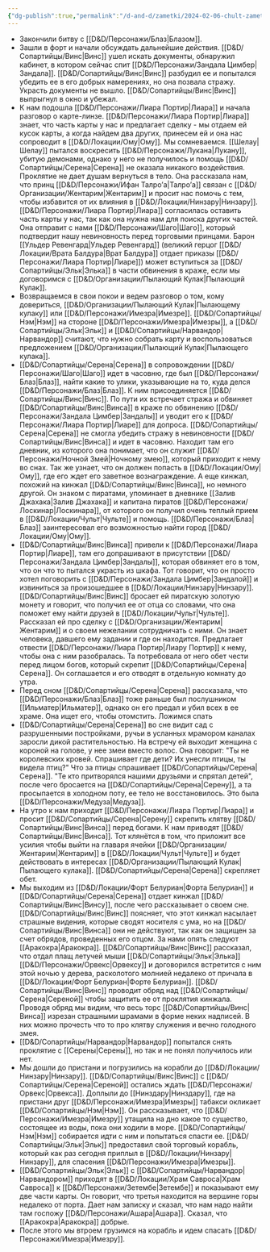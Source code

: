 ```yaml
---
{"dg-publish":true,"permalink":"/d-and-d/zametki/2024-02-06-chult-zametki-o-sessii/","created":"2024-02-19T19:15:28.492+03:00","updated":"2024-04-01T23:30:33.263+03:00"}
---
```



- Закончили битву с [[D&D/Персонажи/Блаз\|Блазом]].
- Зашли в форт и начали обсуждать дальнейшие действия. [[D&D/Сопартийцы/Винс\|Винс]] ушел искать документы, обнаружил кабинет, в котором сейчас спит [[D&D/Персонажи/Зандала Цимбер\|Зандала]]. [[D&D/Сопартийцы/Винс\|Винс]] разбудил ее и попытался убедить ее в его добрых намерениях, но она позвала стражу. Украсть документы не вышло. [[D&D/Сопартийцы/Винс\|Винс]] выпрыгнул в окно и убежал.
- К нам подошла [[D&D/Персонажи/Лиара Портир\|Лиара]] и начала разговор о карте-линзе. [[D&D/Персонажи/Лиара Портир\|Лиара]] знает, что часть карты у нас и предлагает сделку - мы отдаем ей кусок карты, а когда найдем два других, принесем ей и она нас сопроводит в [[D&D/Локации/Ому\|Ому]]. Мы сомневаемся. [[Шелау\|Шелау]] пытался воскресить [[D&D/Персонажи/Лукана\|Лукану]], убитую демонами, однако у него не получилось и помощь [[D&D/Сопартийцы/Серена\|Серена]] не оказала никакого воздействия. Проклятие не дает душам вернуться в тело. Она рассказала нам, что принц [[D&D/Персонажи/Ифан Талро’a\|Талро’a]] связан с [[D&D/Организации/Жентарим\|Жентарим]] и просит нас помочь с тем, чтобы избавится от их влияния в [[D&D/Локации/Нинзару\|Нинзару]]. [[D&D/Персонажи/Лиара Портир\|Лиара]] согласилась оставить часть карты у нас, так как она нужна нам для поиска других частей. Она отправит с нами [[D&D/Персонажи/Шаго\|Шаго]], который подтвердит нашу невиновность перед торговыми принцами. Барон [[Ульдер Ревенгард\|Ульдер Ревенгард]] (великий герцог [[D&D/Локации/Врата Балдура\|Врат Балдура]] отдает приказы [[D&D/Персонажи/Лиара Портир\|Лиаре]]) может вступиться за [[D&D/Сопартийцы/Эльк\|Элька]] в части обвинения в краже, если мы договоримся с [[D&D/Организации/Пылающий Кулак\|Пылающий Кулак]].
- Возвращаемся в свои покои и ведем разговор о том, кому довериться, [[D&D/Организации/Пылающий Кулак\|Пылающему кулаку]] или [[D&D/Персонажи/Имезра\|Имезре]]. [[D&D/Сопартийцы/Нэм\|Нэм]] на стороне [[D&D/Персонажи/Имезра\|Имезры]], а [[D&D/Сопартийцы/Эльк\|Эльк]] и [[D&D/Сопартийцы/Нарвандор\|Нарвандор]] считают, что нужно собрать карту и воспользоваться предложением [[D&D/Организации/Пылающий Кулак\|Пылающего кулака]].
- [[D&D/Сопартийцы/Серена\|Серена]] в сопровождении [[D&D/Персонажи/Шаго\|Шаго]] идет в часовню, где был [[D&D/Персонажи/Блаз\|Блаз]], найти какие то улики, указывающие на то, куда делся [[D&D/Персонажи/Блаз\|Блаз]]. К ним присоединяется [[D&D/Сопартийцы/Винс\|Винс]]. По пути их встречает стража и обвиняет [[D&D/Сопартийцы/Винс\|Винса]] в краже по обвинению [[D&D/Персонажи/Зандала Цимбер\|Зандалы]] и уводит его к [[D&D/Персонажи/Лиара Портир\|Лиаре]] для допроса. [[D&D/Сопартийцы/Серена\|Серена]] не смогла убедить стражу в невиновности [[D&D/Сопартийцы/Винс\|Винса]] и идет в часовню. Находит там его дневник, из которого она понимает, что он служит [[D&D/Персонажи/Ночной Змей\|Ночному змею]], который приходит к нему во снах. Так же узнает, что он должен попасть в [[D&D/Локации/Ому\|Ому]], где его ждет его заветное вознаграждение. А еще кинжал, похожий на кинжал [[D&D/Сопартийцы/Винс\|Винса]], но немного другой. Он знаком с пиратами, упоминает в дневнике [[Залив Джахака\|Залив Джахака]] и капитана пиратов [[D&D/Персонажи/Лоскинар\|Лоскинара]], от которого он получил очень теплый прием в [[D&D/Локации/Чульт\|Чульте]] и помощь. [[D&D/Персонажи/Блаз\|Блаз]] заинтересовал его возможностью найти город [[D&D/Локации/Ому\|Ому]].
- [[D&D/Сопартийцы/Винс\|Винса]] привели к [[D&D/Персонажи/Лиара Портир\|Лиаре]], там его допрашивают в присутствии [[D&D/Персонажи/Зандала Цимбер\|Зандалы]], которая обвиняет его в том, что он что то пытался украсть из шкафа. Тот говорит, что он просто хотел поговорить с [[D&D/Персонажи/Зандала Цимбер\|Зандалой]] и извиниться за произошедшее в [[D&D/Локации/Нинзару\|Нинзару]]. [[D&D/Сопартийцы/Винс\|Винс]] бросает ей пиратскую золотую монету и говорит, что получил ее от отца со словами, что она поможет ему найти друзей в [[D&D/Локации/Чульт\|Чульте]]. Рассказал ей про сделку с [[D&D/Организации/Жентарим\|Жентарим]] и о своем нежелании сотрудничать с ними. Он знает человека, давшего ему задании и где он находится. Предлагает отвести [[D&D/Персонажи/Лиара Портир\|Лиару Портир]] к нему, чтобы она с ним разобралась. Та потребовала от него обет чести перед лицом богов, который скрепит [[D&D/Сопартийцы/Серена\|Серена]]. Он соглашается и его отводят в отдельную комнату до утра.
- Перед сном [[D&D/Сопартийцы/Серена\|Серена]] рассказала, что [[D&D/Персонажи/Блаз\|Блаз]] тоже раньше был послушником [[Ильматер\|Ильматер]], однако он его предал и убил всех в ее храме. Она ищет его, чтобы отомстить. Ложимся спать
- [[D&D/Сопартийцы/Серена\|Серена]] во сне видит сад с разрушенными постройками, ручьи в усланных мрамором каналах заросли дикой растительностью. На встречу ей выходит женщина с короной на голове, у нее змеи вместо волос. Она говорит: "Ты не королевских кровей. Спрашивает где дети? Их унесли птицы, ты видела птиц?" Что за птицы спрашивает [[D&D/Сопартийцы/Серена\|Серена]]. "Те кто притворялся нашими друзьями и спрятал детей", после чего бросается на [[D&D/Сопартийцы/Серена\|Серену]], а та просыпается в холодном поту, ее тело не восстановилось. Это была [[D&D/Персонажи/Медуза\|Медуза]].
- На утро к нам приходит [[D&D/Персонажи/Лиара Портир\|Лиара]] и просит [[D&D/Сопартийцы/Серена\|Серену]] скрепить клятву [[D&D/Сопартийцы/Винс\|Винса]] перед богами. К нам приводят [[D&D/Сопартийцы/Винс\|Винса]]. Тот клянётся в том, что приложит все усилия чтобы выйти на главаря ячейки [[D&D/Организации/Жентарим\|Жентарим]] в [[D&D/Локации/Чульт\|Чульте]] и будет действовать в интересах [[D&D/Организации/Пылающий Кулак\|Пылающего кулака]].  [[D&D/Сопартийцы/Серена\|Серена]] скрепляет обет.
- Мы выходим из [[D&D/Локации/Форт Белуриан\|Форта Белуриан]] и [[D&D/Сопартийцы/Серена\|Серена]] отдает кинжал [[D&D/Сопартийцы/Винс\|Винсу]], после чего рассказывает о своем сне. [[D&D/Сопартийцы/Винс\|Винс]] поясняет, что этот кинжал насылает страшные видения, которые сводят носителя с ума, но на [[D&D/Сопартийцы/Винс\|Винса]] они не действуют, так как он защищен за счет обрядов, проведенных его отцом. За нами опять следуют [[Аракокра\|Аракокра]]. [[D&D/Сопартийцы/Винс\|Винс]] рассказал, что отдал плащ летучей мыши [[D&D/Сопартийцы/Эльк\|Элька]] [[D&D/Персонажи/Орвекс\|Орвексу]] и договорился встретится с ним этой ночью у дерева, расколотого молнией недалеко от причала в [[D&D/Локации/Форт Белуриан\|Форте Белуриан]]. [[D&D/Сопартийцы/Винс\|Винс]] проводит обряд над [[D&D/Сопартийцы/Серена\|Сереной]] чтобы защитить ее от проклятия кинжала. Проводя обряд мы видим, что весь торс [[D&D/Сопартийцы/Винс\|Винса]] изрезан страшными шрамами в форме неких надписей. В них можно прочесть что то про клятву служения и вечно голодного змея.
- [[D&D/Сопартийцы/Нарвандор\|Нарвандор]] попытался снять проклятие с [[Серены\|Серены]], но так и не понял получилось или нет.
- Мы дошли до пристани и погрузились на корабли до [[D&D/Локации/Нинзару\|Нинзару]]. [[D&D/Сопартийцы/Винс\|Винс]] с [[D&D/Сопартийцы/Серена\|Сереной]] остались ждать [[D&D/Персонажи/Орвекс\|Орвекса]]. Доплыли до [[Нинздару\|Нинздару]], где на пристани друг [[D&D/Персонажи/Имезра\|Имезры]] табакси окликает [[D&D/Сопартийцы/Нэм\|Нэм]]. Он рассказывает, что [[D&D/Персонажи/Имезра\|Имезру]] утащила на дно какое то существо, состоящее из воды, пока они ходили в море. [[D&D/Сопартийцы/Нэм\|Нэм]] собирается идти с ним и попытаться спасти ее. [[D&D/Сопартийцы/Эльк\|Эльк]] предоставил свой торговый корабль, который как раз сегодня приплыл в [[D&D/Локации/Нинзару\|Нинзару]], для спасения [[D&D/Персонажи/Имезра\|Имезры]].
- [[D&D/Сопартийцы/Эльк\|Эльк]] с [[D&D/Сопартийцы/Нарвандор\|Нарвандором]] приходят в [[D&D/Локации/Храм Савроса\|Храм Савроса]] к [[D&D/Персонажи/Зетембе\|Зетембе]] и показывают ему две части карты. Он говорит, что третья находится на вершине горы недалеко от порта. Дает нам записку и сказал, что нам надо найти там госпожу [[D&D/Персонажи/Ашара\|Ашара]]. Сказал, что [[Аракокра\|Аракокра]] добрые. 
- После этого мы втроем грузимся на корабль и идем спасать [[D&D/Персонажи/Имезра\|Имезру]].